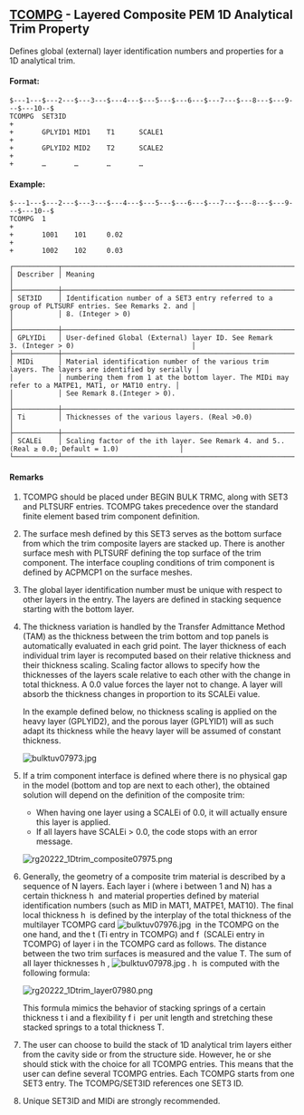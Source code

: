 ## [TCOMPG](https://help.hexagonmi.com/bundle/MSC_Nastran_2022.4/page/Nastran_Combined_Book/qrg/bulktuv/TOC.TCOMPG1.xhtml) - Layered Composite PEM 1D Analytical Trim Property

Defines global (external) layer identification numbers and properties for a 1D analytical trim.

#### Format:

```nastran
$---1---$---2---$---3---$---4---$---5---$---6---$---7---$---8---$---9---$---10--$
TCOMPG  SET3ID                                                          +       
+       GPLYID1 MID1    T1      SCALE1                                  +       
+       GPLYID2 MID2    T2      SCALE2                                  +       
+       …       …       …       …                                               
```

#### Example:

```nastran
$---1---$---2---$---3---$---4---$---5---$---6---$---7---$---8---$---9---$---10--$
TCOMPG  1                                                               +       
+       1001    101     0.02                                            +       
+       1002    102     0.03                                                    
```

```text
┌───────────┬──────────────────────────────────────────────────────────────────────────────────────────────────┐
│ Describer │ Meaning                                                                                          │
├───────────┼──────────────────────────────────────────────────────────────────────────────────────────────────┤
│ SET3ID    │ Identification number of a SET3 entry referred to a group of PLTSURF entries. See Remarks 2. and │
│           │ 8. (Integer > 0)                                                                                 │
├───────────┼──────────────────────────────────────────────────────────────────────────────────────────────────┤
│ GPLYIDi   │ User-defined Global (External) layer ID. See Remark 3. (Integer > 0)                             │
├───────────┼──────────────────────────────────────────────────────────────────────────────────────────────────┤
│ MIDi      │ Material identification number of the various trim layers. The layers are identified by serially │
│           │ numbering them from 1 at the bottom layer. The MIDi may refer to a MATPE1, MAT1, or MAT10 entry. │
│           │ See Remark 8.(Integer > 0).                                                                      │
├───────────┼──────────────────────────────────────────────────────────────────────────────────────────────────┤
│ Ti        │ Thicknesses of the various layers. (Real >0.0)                                                   │
├───────────┼──────────────────────────────────────────────────────────────────────────────────────────────────┤
│ SCALEi    │ Scaling factor of the ith layer. See Remark 4. and 5.. (Real ≥ 0.0; Default = 1.0)               │
└───────────┴──────────────────────────────────────────────────────────────────────────────────────────────────┘
```

#### Remarks

1. TCOMPG should be placed under BEGIN BULK TRMC, along with SET3 and PLTSURF entries. TCOMPG takes precedence over the standard finite element based trim component definition.
2. The surface mesh defined by this SET3 serves as the bottom surface from which the trim composite layers are stacked up. There is another surface mesh with PLTSURF defining the top surface of the trim component. The interface coupling conditions of trim component is defined by ACPMCP1 on the surface meshes.
3. The global layer identification number must be unique with respect to other layers in the entry. The layers are defined in stacking sequence starting with the bottom layer.
4. The thickness variation is handled by the Transfer Admittance Method (TAM) as the thickness between the trim bottom and top panels is automatically evaluated in each grid point. The layer thickness of each individual trim layer is recomputed based on their relative thickness and their thickness scaling. Scaling factor allows to specify how the thicknesses of the layers scale relative to each other with the change in total thickness. A 0.0 value forces the layer not to change. A layer will absorb the thickness changes in proportion to its SCALEi value.

     In the example defined below, no thickness scaling is applied on the heavy layer (GPLYID2), and the porous layer (GPLYID1) will as such adapt its thickness while the heavy layer will be assumed of constant thickness.

     ![bulktuv07973.jpg](https://help-be.hexagonmi.com/bundle/MSC_Nastran_2022.4/page/Nastran_Combined_Book/qrg/bulktuv/../../../assets/bulktuv07973.jpg?_LANG=enus)

5. If a trim component interface is defined where there is no physical gap in the model (bottom and top are next to each other), the obtained solution will depend on the definition of the composite trim:
     - When having one layer using a SCALEi of 0.0, it will actually ensure this layer is applied.
     - If all layers have SCALEi > 0.0, the code stops with an error message.

     ![rg20222_1Dtrim_composite07975.png](https://help-be.hexagonmi.com/bundle/MSC_Nastran_2022.4/page/Nastran_Combined_Book/qrg/bulktuv/../../../assets/rg20222_1Dtrim_composite07975.png?_LANG=enus)

6. Generally, the geometry of a composite trim material is described by a sequence of N layers. Each layer i (where i between 1 and N) has a certain thickness h  and material properties defined by material identification numbers (such as MID in MAT1, MATPE1, MAT10). The final local thickness h  is defined by the interplay of the total thickness of the multilayer TCOMPG card  ![bulktuv07976.jpg](https://help-be.hexagonmi.com/bundle/MSC_Nastran_2022.4/page/Nastran_Combined_Book/qrg/bulktuv/../../../assets/bulktuv07976.jpg?_LANG=enus)  in the TCOMPG on the one hand, and the t  (Ti entry in TCOMPG) and f  (SCALEi entry in TCOMPG) of layer i in the TCOMPG card as follows. The distance between the two trim surfaces is measured and the value T. The sum of all layer thicknesses h ,  ![bulktuv07978.jpg](https://help-be.hexagonmi.com/bundle/MSC_Nastran_2022.4/page/Nastran_Combined_Book/qrg/bulktuv/../../../assets/bulktuv07978.jpg?_LANG=enus) . h  is computed with the following formula:

     ![rg20222_1Dtrim_layer07980.png](https://help-be.hexagonmi.com/bundle/MSC_Nastran_2022.4/page/Nastran_Combined_Book/qrg/bulktuv/../../../assets/rg20222_1Dtrim_layer07980.png?_LANG=enus)

     This formula mimics the behavior of stacking springs of a certain thickness t i  and a flexibility f i  per unit length and stretching these stacked springs to a total thickness T.

7. The user can choose to build the stack of 1D analytical trim layers either from the cavity side or from the structure side. However, he or she should stick with the choice for all TCOMPG entries. This means that the user can define several TCOMPG entries. Each TCOMPG starts from one SET3 entry. The TCOMPG/SET3ID references one SET3 ID.
8. Unique SET3ID and MIDi are strongly recommended.
